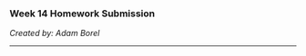 <html>

  <body>
      <h3>Week 14 Homework Submission</h3>
      <i>Created by: Adam Borel</i>
<hr/>
         
  </body>

</html>